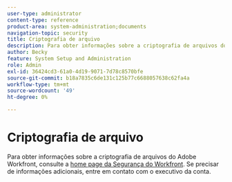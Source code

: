 ```yaml
---
user-type: administrator
content-type: reference
product-area: system-administration;documents
navigation-topic: security
title: Criptografia de arquivo
description: Para obter informações sobre a criptografia de arquivos do Adobe Workfront, consulte a home page de Segurança do Workfront. Se precisar de informações adicionais, entre em contato com o executivo da conta.
author: Becky
feature: System Setup and Administration
role: Admin
exl-id: 36424cd3-61a0-4d19-9071-7d78c8570bfe
source-git-commit: b18a7835c6de131c125b77c6688057638c62fa4a
workflow-type: tm+mt
source-wordcount: '49'
ht-degree: 0%

---
```


# Criptografia de arquivo

Para obter informações sobre a criptografia de arquivos do Adobe Workfront, consulte a [home page da Segurança do Workfront](https://www.adobe.com/legal/terms/enterprise-licensing/workfront-legacy-terms.html). Se precisar de informações adicionais, entre em contato com o executivo da conta.
